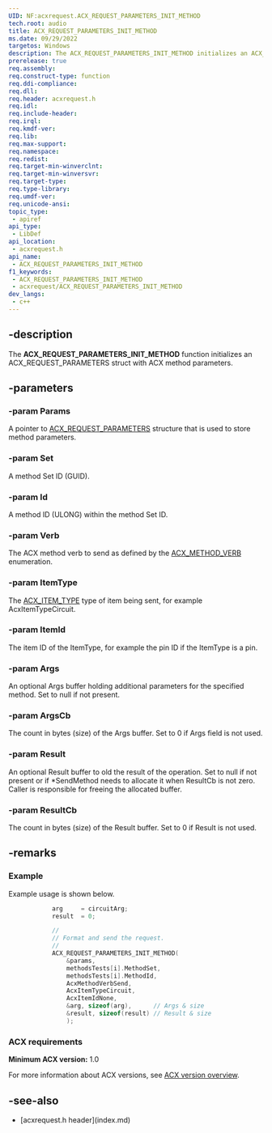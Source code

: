 ```yaml
---
UID: NF:acxrequest.ACX_REQUEST_PARAMETERS_INIT_METHOD
tech.root: audio
title: ACX_REQUEST_PARAMETERS_INIT_METHOD
ms.date: 09/29/2022
targetos: Windows
description: The ACX_REQUEST_PARAMETERS_INIT_METHOD initializes an ACX_REQUEST_PARAMETERS struct with ACX method parameters.
prerelease: true
req.assembly: 
req.construct-type: function
req.ddi-compliance: 
req.dll: 
req.header: acxrequest.h
req.idl: 
req.include-header: 
req.irql: 
req.kmdf-ver: 
req.lib: 
req.max-support: 
req.namespace: 
req.redist: 
req.target-min-winverclnt: 
req.target-min-winversvr: 
req.target-type: 
req.type-library: 
req.umdf-ver: 
req.unicode-ansi: 
topic_type:
 - apiref
api_type:
 - LibDef
api_location:
 - acxrequest.h
api_name:
 - ACX_REQUEST_PARAMETERS_INIT_METHOD
f1_keywords:
 - ACX_REQUEST_PARAMETERS_INIT_METHOD
 - acxrequest/ACX_REQUEST_PARAMETERS_INIT_METHOD
dev_langs:
 - c++
---
```


## -description

The **ACX_REQUEST_PARAMETERS_INIT_METHOD** function initializes an ACX_REQUEST_PARAMETERS struct with ACX method parameters.

## -parameters

### -param Params

A pointer to [ACX_REQUEST_PARAMETERS](ns-acxrequest-acx_request_parameters.md) structure that is used to store method parameters.

### -param Set

A method Set ID (GUID).

### -param Id

A method ID (ULONG) within the method Set ID. 

### -param Verb

The ACX method verb to send as defined by the [ACX_METHOD_VERB](ne-acxrequest-acx_method_verb.md) enumeration.

### -param ItemType

The [ACX_ITEM_TYPE](ne-acxrequest-acx_item_type.md) type of item being sent, for example AcxItemTypeCircuit.

### -param ItemId

The item ID of the ItemType, for example the pin ID if the ItemType is a pin.

### -param Args

An optional Args buffer holding additional parameters for the specified method. Set to null if not present.

### -param ArgsCb

The count in bytes (size) of the Args buffer. Set to 0 if Args field is not used.

### -param Result

An optional Result buffer to old the result of the operation. Set to null if not present or if *SendMethod needs to allocate it when ResultCb is not zero. Caller is responsible for freeing the allocated buffer.

### -param ResultCb

The count in bytes (size) of the Result buffer. Set to 0 if Result is not used.

## -remarks

### Example

Example usage is shown below.

```cpp
            arg     = circuitArg;
            result  = 0;

            //
            // Format and send the request. 
            //
            ACX_REQUEST_PARAMETERS_INIT_METHOD(
                &params,
                methodsTests[i].MethodSet,
                methodsTests[i].MethodId,
                AcxMethodVerbSend,
                AcxItemTypeCircuit,
                AcxItemIdNone,
                &arg, sizeof(arg),      // Args & size
                &result, sizeof(result) // Result & size
                );
```

### ACX requirements

**Minimum ACX version:** 1.0

For more information about ACX versions, see [ACX version overview](/windows-hardware/drivers/audio/acx-version-overview).

## -see-also

- [acxrequest.h header\]\(index.md\)
